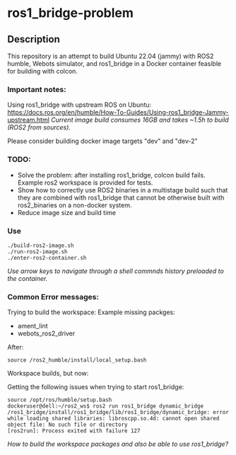 # ros1_bridge-problem

## Description
This repository is an attempt to build Ubuntu 22.04 (jammy) with ROS2 humble, Webots simulator, and ros1_bridge in a Docker container feasible for building with colcon.


### Important notes:
Using ros1_bridge with upstream ROS on Ubuntu: https://docs.ros.org/en/humble/How-To-Guides/Using-ros1_bridge-Jammy-upstream.html
*Current image build consumes 16GB and takes ~1.5h to build (ROS2 from sources).*

Please consider building docker image targets "dev" and "dev-2"


### TODO:
- Solve the problem: after installing ros1_bridge, colcon build fails. Example ros2 workspace is provided for tests.
- Show how to correctly use ROS2 binaries in a multistage build such that they are combined with ros1_bridge that cannot be otherwise built with ros2_binaries on a non-docker system.
- Reduce image size and build time


### Use

```
./build-ros2-image.sh
./run-ros2-image.sh
./enter-ros2-container.sh
```

*Use arrow keys to navigate through a shell commnds history preloaded to the container.*

### Common Error messages:

Trying to build the workspace:
Example missing packges:
- ament_lint
- webots_ros2_driver

After:
```
source /ros2_humble/install/local_setup.bash
```
Workspace builds, but now:

Getting the following issues when trying to start ros1_bridge:

```
source /opt/ros/humble/setup.bash
dockeruser@dell:~/ros2_ws$ ros2 run ros1_bridge dynamic_bridge
/ros1_bridge/install/ros1_bridge/lib/ros1_bridge/dynamic_bridge: error while loading shared libraries: libroscpp.so.4d: cannot open shared object file: No such file or directory
[ros2run]: Process exited with failure 127
```


*How to build the workspace packages and also be able to use ros1_bridge?*
